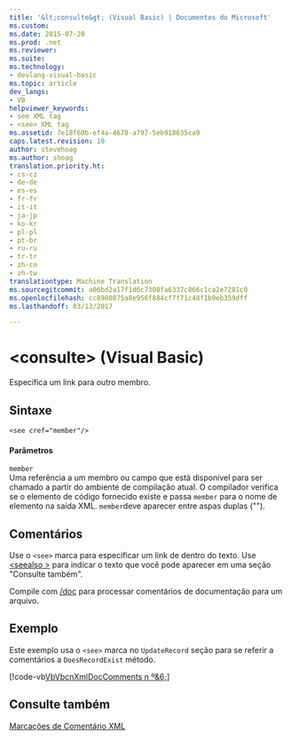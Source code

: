 ```yaml
---
title: '&lt;consulte&gt; (Visual Basic) | Documentos do Microsoft'
ms.custom: 
ms.date: 2015-07-20
ms.prod: .net
ms.reviewer: 
ms.suite: 
ms.technology:
- devlang-visual-basic
ms.topic: article
dev_langs:
- VB
helpviewer_keywords:
- see XML tag
- <see> XML tag
ms.assetid: 7e18f60b-ef4a-4678-a797-5eb918635ca9
caps.latest.revision: 10
author: stevehoag
ms.author: shoag
translation.priority.ht:
- cs-cz
- de-de
- es-es
- fr-fr
- it-it
- ja-jp
- ko-kr
- pl-pl
- pt-br
- ru-ru
- tr-tr
- zh-cn
- zh-tw
translationtype: Machine Translation
ms.sourcegitcommit: a06bd2a17f1d6c7308fa6337c866c1ca2e7281c0
ms.openlocfilehash: cc8980875a8e956f884cf7f71c48f1b9eb359dff
ms.lasthandoff: 03/13/2017

---
```

# <a name="ltseegt-visual-basic"></a>&lt;consulte&gt; (Visual Basic)
Especifica um link para outro membro.  
  
## <a name="syntax"></a>Sintaxe  
  
```  
<see cref="member"/>  
```  
  
#### <a name="parameters"></a>Parâmetros  
 `member`  
 Uma referência a um membro ou campo que está disponível para ser chamado a partir do ambiente de compilação atual. O compilador verifica se o elemento de código fornecido existe e passa `member` para o nome de elemento na saída XML. `member`deve aparecer entre aspas duplas ("").  
  
## <a name="remarks"></a>Comentários  
 Use o `<see>` marca para especificar um link de dentro do texto. Use [ \<seealso >](../../../visual-basic/language-reference/xmldoc/seealso.md) para indicar o texto que você pode aparecer em uma seção "Consulte também".  
  
 Compile com [/doc](../../../visual-basic/reference/command-line-compiler/doc.md) para processar comentários de documentação para um arquivo.  
  
## <a name="example"></a>Exemplo  
 Este exemplo usa o `<see>` marca no `UpdateRecord` seção para se referir a comentários a `DoesRecordExist` método.  
  
 [!code-vb[VbVbcnXmlDocComments n º&6;](../../../visual-basic/language-reference/xmldoc/codesnippet/VisualBasic/see_1.vb)]  
  
## <a name="see-also"></a>Consulte também  
 [Marcações de Comentário XML](../../../visual-basic/language-reference/xmldoc/recommended-xml-tags-for-documentation-comments.md)
